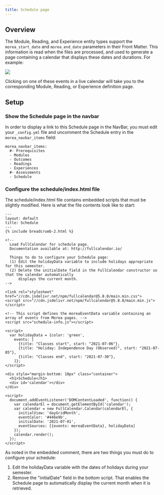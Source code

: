 ```yaml
---
title: Schedule page
---
```


## Overview

The Module, Reading, and Experience entity types support the `morea_start_date` and `morea_end_date` parameters in their Front Matter.   This information is read when the files are processed, and used to generate a page containing a calendar that displays these dates and durations.  For example:

![](/img/morea-2.0/schedule.png)

Clicking on one of these events in a live calendar will take you to the corresponding Module, Reading, or Experience definition page.

## Setup

### Show the Schedule page in the navbar

In order to display a link to this Schedule page in the NavBar, you must edit your `_config.yml` file and uncomment the Schedule entry in the `morea_navbar_items` field:

```
morea_navbar_items:
  #- Prerequisites
  - Modules
  - Outcomes
  - Readings
  - Experiences
  #- Assessments
  - Schedule
```

### Configure the schedule/index.html file

The schedule/index.html file contains embedded scripts that must be slightly modified. Here is what the file contents look like to start:

```
---
layout: default
title: Schedule
---
{% include breadcrumb-2.html %}

<!--
  Load FullCalendar for schedule page.
  Documentation available at: http://fullcalendar.io/

  Things to do to configure your Schedule page:
  (1) Edit the holidayData variable to include holidays appropriate for this semester.
  (2) Delete the initialDate field in the FullCalendar constructor so that the calendar automatically
      displays the current month.
-->

<link rel="stylesheet" href="//cdn.jsdelivr.net/npm/fullcalendar@5.8.0/main.min.css">
<script src="//cdn.jsdelivr.net/npm/fullcalendar@5.8.0/main.min.js"></script>

<!-- This script defines the moreaEventData variable containing an array of events from Morea pages. -->
<script src="schedule-info.js"></script>

<script>
  var holidayData = {color: 'green',
    events: [
      {title: "Classes start", start: "2021-07-06"},
      {title: "Holiday: Independence Day (Observed)", start: "2021-07-05"},
      {title: "Classes end", start: "2021-07-30"},
    ]};
</script>

<div style="margin-bottom: 10px" class="container">
  <h1>Schedule</h1>
  <div id='calendar'></div>
</div>

<script>
  document.addEventListener('DOMContentLoaded', function() {
    var calendarEl = document.getElementById('calendar');
    var calendar = new FullCalendar.Calendar(calendarEl, {
      initialView: 'dayGridMonth',
      eventColor: '#446e9b',
      initialDate: '2021-07-01',
      eventSources: [{events: moreaEventData}, holidayData]
    });
    calendar.render();
  });
</script>
```

As noted in the embedded comment, there are two things you must do to configure your schedule:

1. Edit the holidayData variable with the dates of holidays during your semester.
2. Remove the "initialDate" field in the bottom script. That enables the Schedule page to automatically display the current month when it is retrieved.
